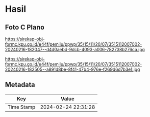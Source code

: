 # Hasil

## Foto C Plano

https://sirekap-obj-formc.kpu.go.id/e44f/pemilu/ppwp/35/15/11/20/07/3515112007002-20240216-182047--d4d0aebd-9dcb-4093-a006-782738b276ca.jpg

https://sirekap-obj-formc.kpu.go.id/e44f/pemilu/ppwp/35/15/11/20/07/3515112007002-20240216-182505--a891d8be-8f41-47b4-976e-f269d6d7b3e1.jpg


## Metadata

| Key        | Value               |
| ---------- | ------------------- |
| Time Stamp | 2024-02-24 22:31:28 |



